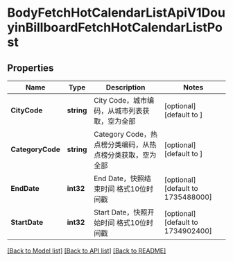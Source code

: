 # BodyFetchHotCalendarListApiV1DouyinBillboardFetchHotCalendarListPost

## Properties

Name | Type | Description | Notes
------------ | ------------- | ------------- | -------------
**CityCode** | **string** | City Code，城市编码，从城市列表获取，空为全部 | [optional] [default to ]
**CategoryCode** | **string** | Category Code，热点榜分类编码，从热点榜分类获取，空为全部 | [optional] [default to ]
**EndDate** | **int32** | End Date，快照结束时间 格式10位时间戳 | [optional] [default to 1735488000]
**StartDate** | **int32** | Start Date，快照开始时间 格式10位时间戳 | [optional] [default to 1734902400]

[[Back to Model list]](../README.md#documentation-for-models) [[Back to API list]](../README.md#documentation-for-api-endpoints) [[Back to README]](../README.md)


